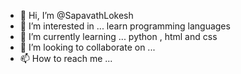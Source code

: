 - 👋 Hi, I’m @SapavathLokesh
- 👀 I’m interested in ... learn programming languages 
- 🌱 I’m currently learning ... python , html and css
- 💞️ I’m looking to collaborate on ...
- 📫 How to reach me ...

<!---
SapavathLokesh/SapavathLokesh is a ✨ special ✨ repository because its `README.md` (this file) appears on your GitHub profile.
You can click the Preview link to take a look at your changes.
--->
